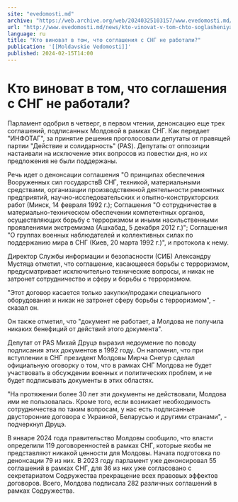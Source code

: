 ```yaml
---
site: "evedomosti.md"
archive: "https://web.archive.org/web/20240325103157/www.evedomosti.md/news/kto-vinovat-v-tom-chto-soglasheniya-s-sng-ne-rabotali"
url: "http://www.evedomosti.md/news/kto-vinovat-v-tom-chto-soglasheniya-s-sng-ne-rabotali"
language: ru
title: "Кто виноват в том, что соглашения с СНГ не работали?"
publication: '[[Moldavskie Vedomosti]]'
published: 2024-02-15T14:00
---
```


# Кто виноват в том, что соглашения с СНГ не работали?

Парламент одобрил в четверг, в первом чтении, денонсацию еще трех соглашений, подписанных Молдовой в рамках СНГ. Как передает "ИНФОТАГ", за принятие решения проголосовали депутаты от правящей партии "Действие и солидарность" (PAS). Депутаты от оппозиции настаивали на исключение этих вопросов из повестки дня, но их предложения не были поддержаны.

Речь идет о денонсации соглашения "О принципах обеспечения Вооруженных сил государствВ СНГ, техникой, материальными средствами, организации производственной деятельности ремонтных предприятий, научно-исследовательских и опытно-конструкторских работ (Минск, 14 февраля 1992 г.); Соглашения "О сотрудничестве в материально-техническом обеспечении компетентных органов, осуществляющих борьбу с терроризмом и иными насильственными проявлениями экстремизма (Ашхабад, 5 декабря 2012 г.)"; Соглашения "О группах военных наблюдателей и коллективных силах по поддержанию мира в СНГ (Киев, 20 марта 1992 г.)", и протокола к нему.

Директор Службы информации и безопасности (СИБ) Александру Мустяца отметил, что соглашение, касающееся борьбы с терроризмом, предусматривает исключительно технические вопросы, и никак не затронет сотрудничество и сферу и борьбы с терроризмом.

"Этот договор касается только закупки/продажи специального оборудования и никак не затронет сферу борьбы с терроризмом", - сказал он.

Он также отметил, что "документ не работает, а Молдова не получила никаких бенефиций от действий этого документа".

Депутат от PAS Михай Друцэ выразил недоумение по поводу подписания этих документов в 1992 году. Он напомнил, что при вступлении в СНГ президент Молдовы Мирча Снегур сделал официальную оговорку о том, что в рамках СНГ Молдова не будет участвовать в обсуждении военных и политических проблем, и не будет подписывать документы в этих областях.

"На протяжении более 30 лет эти документы не действовали, Молдова ими не пользовалась. Кроме того, если возникает необходимость сотрудничества по таким вопросам, у нас есть подписанные двусторонние договора с Украиной, Беларусью и другими странами", - подчеркнул Друцэ.

В январе 2024 года правительство Молдовы сообщило, что власти определили 119 договоренностей в рамках СНГ, которые якобы не представляют никакой ценности для Молдовы. Начата подготовка по денонсации 79 из них. В 2023 году парламент уже денонсировал 55 соглашений в рамках СНГ, для 36 из них уже согласовано с секретариатом Содружества прекращение всех правовых эффектов договоров. Всего, Молдова подписала 282 различных соглашений в рамках Содружества.
